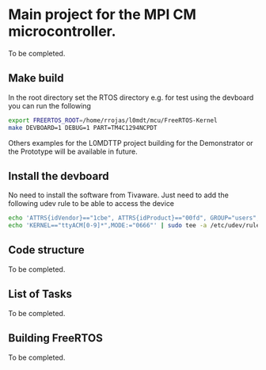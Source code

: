 # Main project for the MPI CM microcontroller.


To be completed.

## Make build
In the root directory set the RTOS directory e.g. for test using the devboard you can run the following
```bash
export FREERTOS_ROOT=/home/rrojas/l0mdt/mcu/FreeRTOS-Kernel
make DEVBOARD=1 DEBUG=1 PART=TM4C1294NCPDT
```
Others examples for the L0MDTTP project building for the Demonstrator or the Prototype will be available in future.


## Install the devboard
No need to install the software from Tivaware. Just need to add the following udev rule to be able to access the device
```bash
echo 'ATTRS{idVendor}=="1cbe", ATTRS{idProduct}=="00fd", GROUP="users", MODE="0666"' | sudo tee /etc/udev/rules.d/99-stellaris-launchpad.rules
echo 'KERNEL=="ttyACM[0-9]*",MODE:="0666"' | sudo tee -a /etc/udev/rules.d/99-stellaris-launchpad.rules
```

## Code structure

To be completed.

## List of Tasks

To be completed.

## Building FreeRTOS

To be completed.
